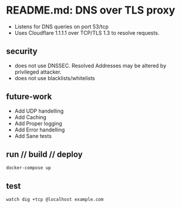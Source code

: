 # README.md: DNS over TLS proxy

- Listens for DNS queries on port 53/tcp 
- Uses Cloudflare 1.1.1.1 over TCP/TLS 1.3 to resolve requests.

## security

- does not use DNSSEC. Resolved Addresses may be altered by privileged attacker.
- does not use blacklists/whitelists

## future-work

- Add UDP handelling
- Add Caching
- Add Proper logging
- Add Error handelling
- Add Sane tests

## run // build // deploy

```
docker-compose up
```

## test

```
watch dig +tcp @localhost example.com
```
